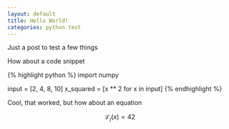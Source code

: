 ```yaml
---
layout: default
title: Hello World!
categories: python test
---
```


Just a post to test a few things

How about a code snippet

{% highlight python %}
import numpy

input = [2, 4, 8, 10]
x_squared = [x ** 2 for x in input]
{% endhighlight %}

Cool, that worked, but how about an equation

$$ \mathcal{L}_j \left(x\right) = 42 $$
